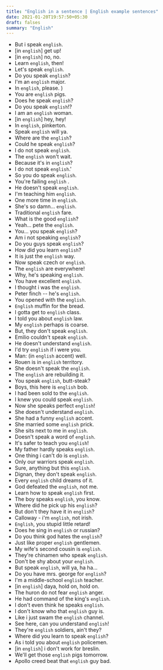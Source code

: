 ```yaml
---
title: "English in a sentence | English example sentences"
date: 2021-01-20T19:57:50+05:30
draft: falses
summary: "English"
---
```

- But i speak `english`.
- [in `english`] get up!
- [in `english`] no, no.
- Learn `english`, then!
- Let's speak `english`.
- Do you speak `english`?
- I'm an `english` major.
- In `english`, please. )
- You are `english` pigs.
- Does he speak `english`?
- Do you speak `english`!?
- I am an `english` woman.
- [in `english`] hey, hey!
- In `english`, pinkerton.
- Speak `english` will ya.
- Where are the `english`?
- Could he speak `english`?
- I do not speak `english`.
- The `english` won't wait.
- Because it's in `english`?
- I do not speak `english`.'
- So you do speak `english`.
- You're failing `english` .
- He doesn't speak `english`.
- I'm teaching him `english`.
- One more time in `english`.
- She's so damn... `english`.
- Traditional `english` fare.
- What is the good `english`?
- Yeah... pete the `english`.
- You... you speak `english`?
- Am i not speaking `english`?
- Do you guys speak `english`?
- How did you learn `english`?
- It is just the `english` way.
- Now speak czech or `english`.
- The `english` are everywhere!
- Why, he's speaking `english`.
- You have excellent `english`.
- I thought i was the `english`.
- Peter finch -- he's `english`.
- You opened with the `english`.
- `English` muffin for the bread.
- I gotta get to `english` class.
- I told you about `english` law.
- My `english` perhaps is coarse.
- But, they don't speak `english`.
- Emilio couldn't speak `english`.
- He doesn't understand `english`.
- I'd try `english` if i were you.
- Man: (in `english` accent) well.
- Rouen is in `english` territory.
- She doesn't speak the `english`.
- The `english` are rebuilding it.
- You speak `english`, butt-steak?
- Boys, this here is `english` bob.
- I had been sold to the `english`.
- I knew you could speak `english`.
- Now she speaks perfect `english`!
- She doesn't understand `english`.
- She had a funny `english` accent.
- She married some `english` prick.
- She sits next to me in `english`.
- Doesn't speak a word of `english`.
- It's safer to teach you `english`!
- My father hardly speaks `english`.
- One thing i can't do is `english`.
- Only our warriors speak `english`.
- Sure, anything but this `english`.
- Dignan, they don't speak `english`.
- Every `english` child dreams of it.
- God defeated the `english`, not me.
- Learn how to speak `english` first.
- The boy speaks `english`, you know.
- Where did he pick up his `english`?
- But don't they have it in `english`?
- Calloway - i'm `english`, not irish.
- `English`, you stupid little retard!
- Does he sing in `english` or russian?
- Do you think god hates the `english`?
- Just like proper `english` gentlemen.
- My wife's second cousin is `english`.
- They're chinamen who speak `english`.
- Don't be shy about your `english`.
- But speak `english`, will ya, ha ha...
- Do you have mrs. george for `english`?
- I'm a middle-school `english` teacher.
- [in `english`] daya, hold on, hold on.
- The huron do not fear `english` anger.
- He had command of the king's `english`.
- I don't even think he speaks `english`.
- I don't know who that `english` guy is.
- Like i just swam the `english` channel.
- See here, can you understand `english`!
- They're `english` soldiers, ain't they?
- Where did you learn to speak `english`?
- As i told you about `english` policemen.
- [in `english`] i don't work for breslin.
- We'll get those `english` pigs tomorrow.
- Apollo creed beat that `english` guy bad.
                 
